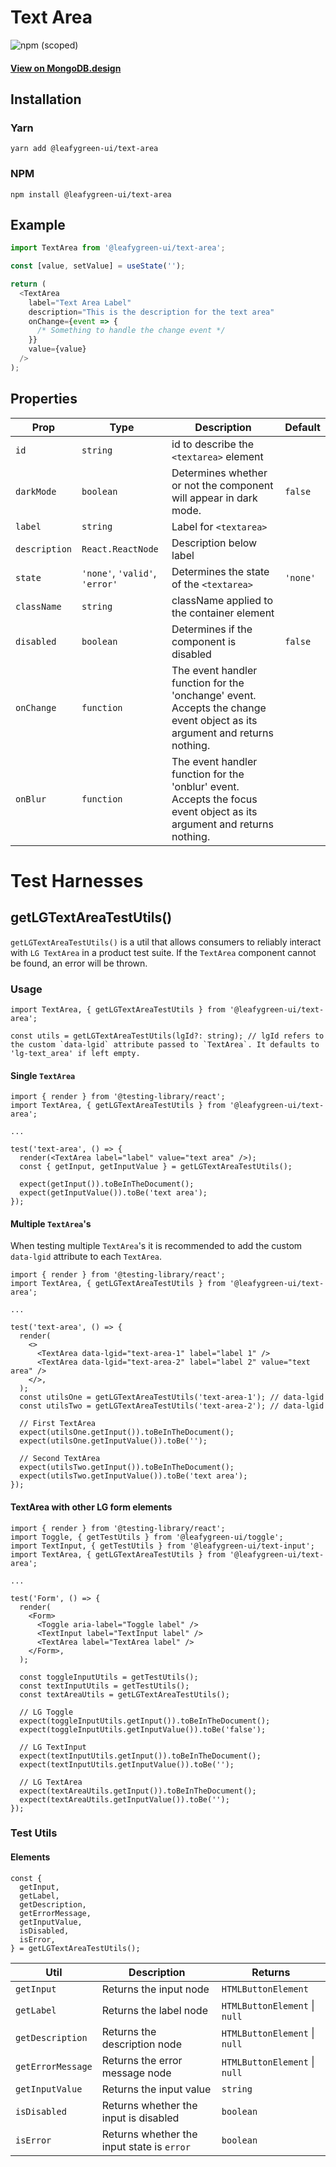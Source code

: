 # Text Area

![npm (scoped)](https://img.shields.io/npm/v/@leafygreen-ui/text-area.svg)

#### [View on MongoDB.design](https://www.mongodb.design/component/text-area/example/)

## Installation

### Yarn

```shell
yarn add @leafygreen-ui/text-area
```

### NPM

```shell
npm install @leafygreen-ui/text-area
```

## Example

```js
import TextArea from '@leafygreen-ui/text-area';

const [value, setValue] = useState('');

return (
  <TextArea
    label="Text Area Label"
    description="This is the description for the text area"
    onChange={event => {
      /* Something to handle the change event */
    }}
    value={value}
  />
);
```

## Properties

| Prop          | Type                           | Description                                                                                                               | Default  |
| ------------- | ------------------------------ | ------------------------------------------------------------------------------------------------------------------------- | -------- |
| `id`          | `string`                       | id to describe the `<textarea>` element                                                                                   |          |
| `darkMode`    | `boolean`                      | Determines whether or not the component will appear in dark mode.                                                         | `false`  |
| `label`       | `string`                       | Label for `<textarea>`                                                                                                    |          |
| `description` | `React.ReactNode`              | Description below label                                                                                                   |          |
| `state`       | `'none'`, `'valid'`, `'error'` | Determines the state of the `<textarea>`                                                                                  | `'none'` |
| `className`   | `string`                       | className applied to the container element                                                                                |          |
| `disabled`    | `boolean`                      | Determines if the component is disabled                                                                                   | `false`  |
| `onChange`    | `function`                     | The event handler function for the 'onchange' event. Accepts the change event object as its argument and returns nothing. |          |
| `onBlur`      | `function`                     | The event handler function for the 'onblur' event. Accepts the focus event object as its argument and returns nothing.    |          |

# Test Harnesses

## getLGTextAreaTestUtils()

`getLGTextAreaTestUtils()` is a util that allows consumers to reliably interact with `LG TextArea` in a product test suite. If the `TextArea` component cannot be found, an error will be thrown.

### Usage

```tsx
import TextArea, { getLGTextAreaTestUtils } from '@leafygreen-ui/text-area';

const utils = getLGTextAreaTestUtils(lgId?: string); // lgId refers to the custom `data-lgid` attribute passed to `TextArea`. It defaults to 'lg-text_area' if left empty.
```

#### Single `TextArea`

```tsx
import { render } from '@testing-library/react';
import TextArea, { getLGTextAreaTestUtils } from '@leafygreen-ui/text-area';

...

test('text-area', () => {
  render(<TextArea label="label" value="text area" />);
  const { getInput, getInputValue } = getLGTextAreaTestUtils();

  expect(getInput()).toBeInTheDocument();
  expect(getInputValue()).toBe('text area');
});
```

#### Multiple `TextArea`'s

When testing multiple `TextArea`'s it is recommended to add the custom `data-lgid` attribute to each `TextArea`.

```tsx
import { render } from '@testing-library/react';
import TextArea, { getLGTextAreaTestUtils } from '@leafygreen-ui/text-area';

...

test('text-area', () => {
  render(
    <>
      <TextArea data-lgid="text-area-1" label="label 1" />
      <TextArea data-lgid="text-area-2" label="label 2" value="text area" />
    </>,
  );
  const utilsOne = getLGTextAreaTestUtils('text-area-1'); // data-lgid
  const utilsTwo = getLGTextAreaTestUtils('text-area-2'); // data-lgid

  // First TextArea
  expect(utilsOne.getInput()).toBeInTheDocument();
  expect(utilsOne.getInputValue()).toBe('');

  // Second TextArea
  expect(utilsTwo.getInput()).toBeInTheDocument();
  expect(utilsTwo.getInputValue()).toBe('text area');
});
```

#### TextArea with other LG form elements

```tsx
import { render } from '@testing-library/react';
import Toggle, { getTestUtils } from '@leafygreen-ui/toggle';
import TextInput, { getTestUtils } from '@leafygreen-ui/text-input';
import TextArea, { getLGTextAreaTestUtils } from '@leafygreen-ui/text-area';

...

test('Form', () => {
  render(
    <Form>
      <Toggle aria-label="Toggle label" />
      <TextInput label="TextInput label" />
      <TextArea label="TextArea label" />
    </Form>,
  );

  const toggleInputUtils = getTestUtils();
  const textInputUtils = getTestUtils();
  const textAreaUtils = getLGTextAreaTestUtils();

  // LG Toggle
  expect(toggleInputUtils.getInput()).toBeInTheDocument();
  expect(toggleInputUtils.getInputValue()).toBe('false');

  // LG TextInput
  expect(textInputUtils.getInput()).toBeInTheDocument();
  expect(textInputUtils.getInputValue()).toBe('');

  // LG TextArea
  expect(textAreaUtils.getInput()).toBeInTheDocument();
  expect(textAreaUtils.getInputValue()).toBe('');
});
```

### Test Utils

#### Elements

```tsx
const {
  getInput,
  getLabel,
  getDescription,
  getErrorMessage,
  getInputValue,
  isDisabled,
  isError,
} = getLGTextAreaTestUtils();
```

| Util              | Description                                | Returns                       |
| ----------------- | ------------------------------------------ | ----------------------------- |
| `getInput`        | Returns the input node                     | `HTMLButtonElement`           |
| `getLabel`        | Returns the label node                     | `HTMLButtonElement` \| `null` |
| `getDescription`  | Returns the description node               | `HTMLButtonElement` \| `null` |
| `getErrorMessage` | Returns the error message node             | `HTMLButtonElement` \| `null` |
| `getInputValue`   | Returns the input value                    | `string`                      |
| `isDisabled`      | Returns whether the input is disabled      | `boolean`                     |
| `isError`         | Returns whether the input state is `error` | `boolean`                     |
